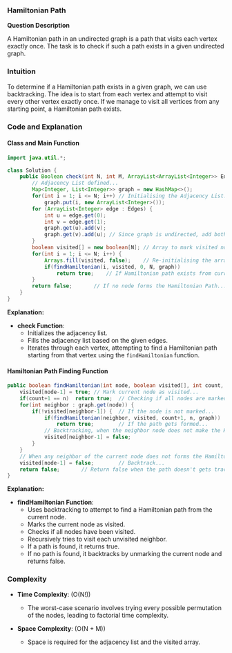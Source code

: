 ### Hamiltonian Path

**Question Description**

A Hamiltonian path in an undirected graph is a path that visits each vertex exactly once. The task is to check if such a path exists in a given undirected graph.

### Intuition

To determine if a Hamiltonian path exists in a given graph, we can use backtracking. The idea is to start from each vertex and attempt to visit every other vertex exactly once. If we manage to visit all vertices from any starting point, a Hamiltonian path exists.

### Code and Explanation

#### Class and Main Function

```java
import java.util.*;

class Solution {
    public Boolean check(int N, int M, ArrayList<ArrayList<Integer>> Edges) {
        // Adjacency List defined...
        Map<Integer, List<Integer>> graph = new HashMap<>();
        for(int i = 1; i <= N; i++) // Initialising the Adjacency List...
            graph.put(i, new ArrayList<Integer>());
        for (ArrayList<Integer> edge : Edges) {
            int u = edge.get(0);
            int v = edge.get(1);
            graph.get(u).add(v);
            graph.get(v).add(u); // Since graph is undirected, add both directions...
        }
        boolean visited[] = new boolean[N]; // Array to mark visited nodes...
        for(int i = 1; i <= N; i++) {
            Arrays.fill(visited, false);    // Re-initialising the array for each start node...
            if(findHamiltonian(i, visited, 0, N, graph))
                return true;    // If Hamiltonian path exists from current node...
        }
        return false;       // If no node forms the Hamiltonian Path...
    }
}
```

**Explanation:**

- **check Function**:
  - Initializes the adjacency list.
  - Fills the adjacency list based on the given edges.
  - Iterates through each vertex, attempting to find a Hamiltonian path starting from that vertex using the `findHamiltonian` function.

#### Hamiltonian Path Finding Function

```java
public boolean findHamiltonian(int node, boolean visited[], int count, int n, Map<Integer, List<Integer>> graph) {
    visited[node-1] = true; // Mark current node as visited...
    if(count+1 == n)  return true;  // Checking if all nodes are marked...
    for(int neighbor : graph.get(node)) {
        if(!visited[neighbor-1]) {  // If the node is not marked...
            if(findHamiltonian(neighbor, visited, count+1, n, graph))
                return true;        // If the path gets formed...
            // Backtracking, when the neighbor node does not make the Hamiltonian Path...
            visited[neighbor-1] = false;
        }
    }
    // When any neighbor of the current node does not forms the Hamiltonia Path...
    visited[node-1] = false;        // Backtrack...
    return false;       // Return false when the path doesn't gets traced...
}
```

**Explanation:**

- **findHamiltonian Function**:
  - Uses backtracking to attempt to find a Hamiltonian path from the current node.
  - Marks the current node as visited.
  - Checks if all nodes have been visited.
  - Recursively tries to visit each unvisited neighbor.
  - If a path is found, it returns true.
  - If no path is found, it backtracks by unmarking the current node and returns false.

### Complexity

- **Time Complexity**: \(O(N!)\)
  - The worst-case scenario involves trying every possible permutation of the nodes, leading to factorial time complexity.

- **Space Complexity**: \(O(N + M)\)
  - Space is required for the adjacency list and the visited array.
